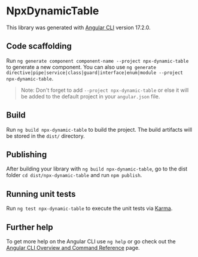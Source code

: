 # NpxDynamicTable

This library was generated with [Angular CLI](https://github.com/angular/angular-cli) version 17.2.0.

## Code scaffolding

Run `ng generate component component-name --project npx-dynamic-table` to generate a new component. You can also use `ng generate directive|pipe|service|class|guard|interface|enum|module --project npx-dynamic-table`.
> Note: Don't forget to add `--project npx-dynamic-table` or else it will be added to the default project in your `angular.json` file. 

## Build

Run `ng build npx-dynamic-table` to build the project. The build artifacts will be stored in the `dist/` directory.

## Publishing

After building your library with `ng build npx-dynamic-table`, go to the dist folder `cd dist/npx-dynamic-table` and run `npm publish`.

## Running unit tests

Run `ng test npx-dynamic-table` to execute the unit tests via [Karma](https://karma-runner.github.io).

## Further help

To get more help on the Angular CLI use `ng help` or go check out the [Angular CLI Overview and Command Reference](https://angular.io/cli) page.
